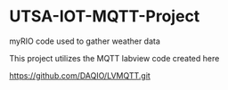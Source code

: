 # UTSA-IOT-MQTT-Project
myRIO code used to gather weather data

This project utilizes the MQTT labview code created here 

https://github.com/DAQIO/LVMQTT.git


